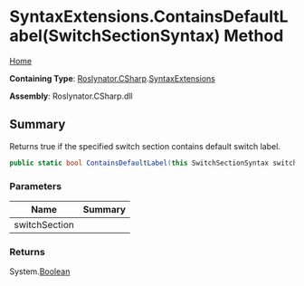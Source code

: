 # SyntaxExtensions\.ContainsDefaultLabel\(SwitchSectionSyntax\) Method

[Home](../../../../README.md)

**Containing Type**: [Roslynator.CSharp](../../README.md)\.[SyntaxExtensions](../README.md)

**Assembly**: Roslynator\.CSharp\.dll

## Summary

Returns true if the specified switch section contains default switch label\.

```csharp
public static bool ContainsDefaultLabel(this SwitchSectionSyntax switchSection)
```

### Parameters

| Name | Summary |
| ---- | ------- |
| switchSection | |

### Returns

System\.[Boolean](https://docs.microsoft.com/en-us/dotnet/api/system.boolean)

